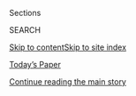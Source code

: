 <div id="app">

<div>

<div class="NYTAppHideMasthead css-1r6wvpq e1suatyy0">

<div class="section css-ui9rw0 e1suatyy2">

<div class="css-eph4ug er09x8g0">

<div class="css-6n7j50">

</div>

<span class="css-1dv1kvn">Sections</span>

<div class="css-10488qs">

<span class="css-1dv1kvn">SEARCH</span>

</div>

[Skip to content](#site-content)[Skip to site
index](#site-index)

</div>

<div class="css-10698na e1huz5gh0">

</div>

</div>

<div id="masthead-bar-one" class="section hasLinks css-15hmgas e1csuq9d3">

<div class="css-uqyvli e1csuq9d0">

</div>

<div class="css-1uqjmks e1csuq9d1">

</div>

<div class="css-9e9ivx">

[](https://myaccount.nytimes3xbfgragh.onion/auth/login?response_type=cookie&client_id=vi)

</div>

<div class="css-1bvtpon e1csuq9d2">

[Today’s Paper](https://www.nytimes3xbfgragh.onion/section/todayspaper)

</div>

</div>

</div>

</div>

<div data-aria-hidden="false">

<div id="site-content" data-role="main">

<div id="top-wrapper" class="css-15p45cc eaca97t0" type="top">

<div id="top-slug" class="css-19x0jxb eaca97t1" hidden="">

Advertisement

</div>

[Continue reading the main
story](#after-top)

<div class="ad top-wrapper" style="text-align:center;height:100%;display:block;min-height:90px">

<div id="top" class="place-ad" data-position="top" data-size-key="top">

</div>

</div>

<div id="after-top">

</div>

</div>

<div id="byline" class="section css-15h4p1b e9abtgs0">

<div class="css-1j21atc e1svk9qx1">

<div class="css-nfcc9b e1svk9qx3">

<div class="css-vl9dhg e1svk9qx5">

<div class="css-1nrhkj6 e1svk9qx6">

# Nancy Hass

</div>

## <span></span>

Nancy Hass is the writer at large for T: The New York Times Style
Magazine.

</div>

</div>

</div>

<div>

<div id="mid1-wrapper" class="css-1mn4oms eaca97t0" type="rank">

<div id="mid1-slug" class="css-1tag3rd eaca97t1">

Advertisement

</div>

[Continue reading the main
story](#after-mid1)

<div id="mid1" class="ad mid1-wrapper" style="text-align:center;height:100%;display:block">

</div>

<div id="after-mid1">

</div>

</div>

</div>

<div class="css-185go5a e1o5byef0">

<div class="css-15cbhtu">

  - [Latest](#stream-panel)
  - <span class="css-6n7j50">Search</span>
    <div class="control">
    <div class="label-container css-1dv1kvn">
    Search
    </div>
    <div class="css-wm4t3d">
    **<span id="clear-search-input" class="css-1dv1kvn">Clear this text
    input</span>
    </div>
    </div>
    <span class="css-1iovbfw"></span>

<div id="stream-panel" class="section css-8msx5b e1jz0cab1">

<div class="css-13mho3u">

1.  
    
    <div class="css-1cp3ece">
    
    <div class="css-1l4spti">
    
    [](/2020/08/28/t-magazine/bebitalia-camaleonda-sofa.html)
    
    <div class="css-79elbk">
    
    ![](https://static01.graylady3jvrrxbe.onion/images/2020/08/30/t-magazine/30tmag-another-thing-copy/30tmag-another-thing-copy-thumbWide.jpg?quality=75&auto=webp&disable=upscale)
    
    </div>
    
    ### <span class="css-m70j1g">Another Thing</span>
    
    ## A Sculptural Sofa, Rereleased for the First Time
    
    Designed by Mario Bellini, the Camaleonda was a hit when MoMA
    included it in a landmark 1972 show.
    
    <div class="css-1nqbnmb ea5icrr0">
    
    By <span class="css-1n7hynb">Nancy
    Hass</span>
    
    </div>
    
    </div>
    
    <div class="css-1lc2l26 e1xfvim33">
    
    </div>
    
    </div>

2.  
    
    <div class="css-1cp3ece">
    
    <div class="css-1l4spti">
    
    [](/2020/08/26/t-magazine/cartier-necklace-surnaturel.html)
    
    <div class="css-79elbk">
    
    ![](https://static01.graylady3jvrrxbe.onion/images/2020/08/30/t-magazine/30tmag-thing-copy/30tmag-thing-copy-thumbWide.jpg?quality=75&auto=webp&disable=upscale)
    
    </div>
    
    ### <span class="css-m70j1g">The Thing</span>
    
    ## A Cartier Necklace With Opals That Shine Like River Stones
    
    The statement-making collar also features diamonds and a standout
    purplish-pink kunzite.
    
    <div class="css-1nqbnmb ea5icrr0">
    
    By <span class="css-1n7hynb">Nancy
    Hass</span>
    
    </div>
    
    </div>
    
    <div class="css-1lc2l26 e1xfvim33">
    
    </div>
    
    </div>

3.  
    
    <div class="css-1cp3ece">
    
    <div class="css-1l4spti">
    
    [](/2020/07/21/t-magazine/charles-ross-artist.html)
    
    <div class="css-79elbk">
    
    ![](https://static01.graylady3jvrrxbe.onion/images/2020/07/10/t-magazine/art/Charles-Ross-slide-C8TO/Charles-Ross-slide-C8TO-thumbWide.jpg?quality=75&auto=webp&disable=upscale)
    
    </div>
    
    ### <span class="css-m70j1g">True Believers</span>
    
    ## A Land Art Pioneer’s Adventures in Time and Space
    
    Nearly 50 years after Charles Ross began working on “Star Axis,” the
    artist’s gargantuan work in the New Mexico desert is nearing
    completion.
    
    <div class="css-1nqbnmb ea5icrr0">
    
    By <span class="css-1n7hynb">Nancy
    Hass</span>
    
    </div>
    
    </div>
    
    <div class="css-1lc2l26 e1xfvim33">
    
    </div>
    
    </div>

4.  
    
    <div class="css-1cp3ece">
    
    <div class="css-1l4spti">
    
    [](/2020/03/16/t-magazine/cartier-mauna-necklace.html)
    
    <div class="css-79elbk">
    
    ![](https://static01.graylady3jvrrxbe.onion/images/2020/03/16/t-magazine/16tmag-thing/16tmag-thing-thumbWide.jpg?quality=75&auto=webp&disable=upscale)
    
    </div>
    
    ### <span class="css-m70j1g">The Thing</span>
    
    ## An Exquisite Necklace That Recalls an Art-Deco Pioneer
    
    Cartier’s new Mauna necklace channels the combination of restraint
    and radiant excess brought to the house by the jewelry designer
    Jeanne Toussaint.
    
    <div class="css-1nqbnmb ea5icrr0">
    
    By <span class="css-1n7hynb">Nancy
    Hass</span>
    
    </div>
    
    </div>
    
    <div class="css-1lc2l26 e1xfvim33">
    
    </div>
    
    </div>

5.  
    
    <div class="css-1cp3ece">
    
    <div class="css-1l4spti">
    
    [](/2020/03/11/t-magazine/rem-koolhaas-pierre-paulin.html)
    
    <div class="css-79elbk">
    
    ![](https://static01.graylady3jvrrxbe.onion/images/2020/03/09/autossell/09tmag-lemoine/09tmag-lemoine-thumbWide.png?quality=75&auto=webp&disable=upscale)
    
    </div>
    
    ### <span class="css-m70j1g">On Architecture</span>
    
    ## How One French Modernist’s Vision Was Finally Realized
    
    Outside Bordeaux, a Rem Koolhaas-designed villa has become a site
    for the inventiveness of Pierre Paulin, who dreamed up modular
    furniture made of foam, resin and fiberglass.
    
    <div class="css-1nqbnmb ea5icrr0">
    
    By <span class="css-1n7hynb">Nancy
    Hass</span>
    
    </div>
    
    </div>
    
    <div class="css-1lc2l26 e1xfvim33">
    
    </div>
    
    </div>

6.  
    
    <div class="css-1cp3ece">
    
    <div class="css-1l4spti">
    
    [](/2020/03/10/t-magazine/zenith-el-primero-watch.html)
    
    <div class="css-79elbk">
    
    ![](https://static01.graylady3jvrrxbe.onion/images/2020/03/10/t-magazine/10tmag-anotherthing/10tmag-anotherthing-thumbWide.jpg?quality=75&auto=webp&disable=upscale)
    
    </div>
    
    ### <span class="css-m70j1g">Another Thing</span>
    
    ## A Watch Brought Back From the Brink of Extinction
    
    Zenith’s El Primero was once considered a mechanical marvel. Now,
    it’s achieved cult classic status.
    
    <div class="css-1nqbnmb ea5icrr0">
    
    By <span class="css-1n7hynb">Nancy
    Hass</span>
    
    </div>
    
    </div>
    
    <div class="css-1lc2l26 e1xfvim33">
    
    </div>
    
    </div>

7.  
    
    <div class="css-1cp3ece">
    
    <div class="css-1l4spti">
    
    [](/2020/03/04/t-magazine/flower-arrangements-sculptures.html)
    
    <div class="css-79elbk">
    
    ![](https://static01.graylady3jvrrxbe.onion/images/2020/03/04/t-magazine/04tmag-sculpturalflowers/04tmag-sculpturalflowers-thumbWide.jpg?quality=75&auto=webp&disable=upscale)
    
    </div>
    
    ### <span class="css-m70j1g">Making It</span>
    
    ## How Floral Arrangements Began to Take Over the Table — and the Entire Room
    
    In recent years, once-tidy bouquets have become boundless, their
    diverse tangles of blooms, branches and weeds looking ever more like
    art installations.
    
    <div class="css-1nqbnmb ea5icrr0">
    
    By <span class="css-1n7hynb">Nancy
    Hass</span>
    
    </div>
    
    </div>
    
    <div class="css-1lc2l26 e1xfvim33">
    
    </div>
    
    </div>

8.  
    
    <div class="css-1cp3ece">
    
    <div class="css-1l4spti">
    
    [](/2020/02/24/t-magazine/polly-nicholson-bayntun-flowers.html)
    
    <div class="css-79elbk">
    
    ![](https://static01.graylady3jvrrxbe.onion/images/2020/02/24/t-magazine/24tmag-bayntun-slide-84LE-copy/24tmag-bayntun-slide-84LE-copy-thumbWide-v2.jpg?quality=75&auto=webp&disable=upscale)
    
    </div>
    
    ## The Tulip Revivalist
    
    On her estate in the English countryside, one horticultural
    historian is cultivating a small empire of almost extinct varieties
    that once bloomed centuries ago.
    
    <div class="css-1nqbnmb ea5icrr0">
    
    By <span class="css-1n7hynb">Nancy
    Hass</span>
    
    </div>
    
    </div>
    
    <div class="css-1lc2l26 e1xfvim33">
    
    </div>
    
    </div>

9.  
    
    <div class="css-1cp3ece">
    
    <div class="css-1l4spti">
    
    [](/2020/02/18/t-magazine/van-cleef-arpels-earrings.html)
    
    <div class="css-79elbk">
    
    ![](https://static01.graylady3jvrrxbe.onion/images/2020/02/18/t-magazine/18tmag-jewels/18tmag-jewels-thumbWide.jpg?quality=75&auto=webp&disable=upscale)
    
    </div>
    
    ### <span class="css-m70j1g">The Thing</span>
    
    ## Earrings That Flicker With Balletic Grace
    
    From Van Cleef & Arpels, jewel-and-pearl pieces that all but dance
    on the ear.
    
    <div class="css-1nqbnmb ea5icrr0">
    
    By <span class="css-1n7hynb">Nancy
    Hass</span>
    
    </div>
    
    </div>
    
    <div class="css-1lc2l26 e1xfvim33">
    
    </div>
    
    </div>

10. 
    
    <div class="css-1cp3ece">
    
    <div class="css-1l4spti">
    
    [](/2019/12/10/t-magazine/vacheron-constantin-watch.html)
    
    <div class="css-79elbk">
    
    ![](https://static01.graylady3jvrrxbe.onion/images/2019/12/10/t-magazine/10tmag-watch/10tmag-watch-thumbWide.jpg?quality=75&auto=webp&disable=upscale)
    
    </div>
    
    ### <span class="css-m70j1g">Another Thing</span>
    
    ## A Swiss Watch That Lets You in on Its Secrets
    
    Through the back of Vacheron Constantin’s luxurious new timepiece,
    you can see what makes it tick.
    
    <div class="css-1nqbnmb ea5icrr0">
    
    By <span class="css-1n7hynb">Nancy Hass</span>
    
    </div>
    
    </div>
    
    <div class="css-1lc2l26 e1xfvim33">
    
    </div>
    
    </div>

<div class="css-13mho3u">

<div class="css-1t62hi8">

<div class="css-1stvaey">

Show
More

<div>

<div style="border:0;clip:rect(0 0 0 0);height:1px;margin:-1px;overflow:hidden;white-space:nowrap;padding:0;width:1px;position:absolute" data-role="log" data-aria-live="assertive">

</div>

<div style="border:0;clip:rect(0 0 0 0);height:1px;margin:-1px;overflow:hidden;white-space:nowrap;padding:0;width:1px;position:absolute" data-role="log" data-aria-live="assertive">

</div>

<div style="border:0;clip:rect(0 0 0 0);height:1px;margin:-1px;overflow:hidden;white-space:nowrap;padding:0;width:1px;position:absolute" data-role="log" data-aria-live="polite">

</div>

<div style="border:0;clip:rect(0 0 0 0);height:1px;margin:-1px;overflow:hidden;white-space:nowrap;padding:0;width:1px;position:absolute" data-role="log" data-aria-live="polite">

</div>

</div>

</div>

</div>

</div>

</div>

<div class="css-g6hk37 supplemental">

<div id="mid2-wrapper" class="css-10wkyv7 eaca97t0" type="lede">

<div id="mid2-slug" class="css-1tag3rd eaca97t1">

Advertisement

</div>

[Continue reading the main
story](#after-mid2)

<div id="mid2" class="ad mid2-wrapper" style="text-align:center;height:100%;display:block;min-height:250px">

</div>

<div id="after-mid2">

</div>

</div>

</div>

</div>

</div>

</div>

</div>

</div>

## Site Index

<div>

</div>

## Site Information Navigation

  - [© <span>2020</span> <span>The New York Times
    Company</span>](https://help.nytimes3xbfgragh.onion/hc/en-us/articles/115014792127-Copyright-notice)

<!-- end list -->

  - [NYTCo](https://www.nytco.com/)
  - [Contact
    Us](https://help.nytimes3xbfgragh.onion/hc/en-us/articles/115015385887-Contact-Us)
  - [Work with us](https://www.nytco.com/careers/)
  - [Advertise](https://nytmediakit.com/)
  - [T Brand Studio](http://www.tbrandstudio.com/)
  - [Your Ad
    Choices](https://www.nytimes3xbfgragh.onion/privacy/cookie-policy#how-do-i-manage-trackers)
  - [Privacy](https://www.nytimes3xbfgragh.onion/privacy)
  - [Terms of
    Service](https://help.nytimes3xbfgragh.onion/hc/en-us/articles/115014893428-Terms-of-service)
  - [Terms of
    Sale](https://help.nytimes3xbfgragh.onion/hc/en-us/articles/115014893968-Terms-of-sale)
  - [Site
    Map](https://spiderbites.nytimes3xbfgragh.onion)
  - [Help](https://help.nytimes3xbfgragh.onion/hc/en-us)
  - [Subscriptions](https://www.nytimes3xbfgragh.onion/subscription?campaignId=37WXW)

</div>

</div>
